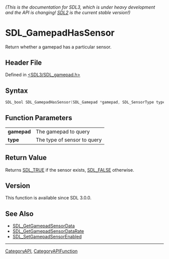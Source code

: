 ###### (This is the documentation for SDL3, which is under heavy development and the API is changing! [SDL2](https://wiki.libsdl.org/SDL2/) is the current stable version!)
# SDL_GamepadHasSensor

Return whether a gamepad has a particular sensor.

## Header File

Defined in [<SDL3/SDL_gamepad.h>](https://github.com/libsdl-org/SDL/blob/main/include/SDL3/SDL_gamepad.h)

## Syntax

```c
SDL_bool SDL_GamepadHasSensor(SDL_Gamepad *gamepad, SDL_SensorType type);

```

## Function Parameters

|                 |                             |
| --------------- | --------------------------- |
| **gamepad**     | The gamepad to query        |
| **type**        | The type of sensor to query |

## Return Value

Returns [SDL_TRUE](SDL_TRUE) if the sensor exists, [SDL_FALSE](SDL_FALSE)
otherwise.

## Version

This function is available since SDL 3.0.0.

## See Also

* [SDL_GetGamepadSensorData](SDL_GetGamepadSensorData)
* [SDL_GetGamepadSensorDataRate](SDL_GetGamepadSensorDataRate)
* [SDL_SetGamepadSensorEnabled](SDL_SetGamepadSensorEnabled)

----
[CategoryAPI](CategoryAPI), [CategoryAPIFunction](CategoryAPIFunction)

